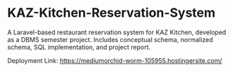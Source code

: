 # KAZ-Kitchen-Reservation-System
A Laravel-based restaurant reservation system for KAZ Kitchen, developed as a DBMS semester project. Includes conceptual schema, normalized schema, SQL implementation, and project report.

Deployment Link: https://mediumorchid-worm-105955.hostingersite.com/
